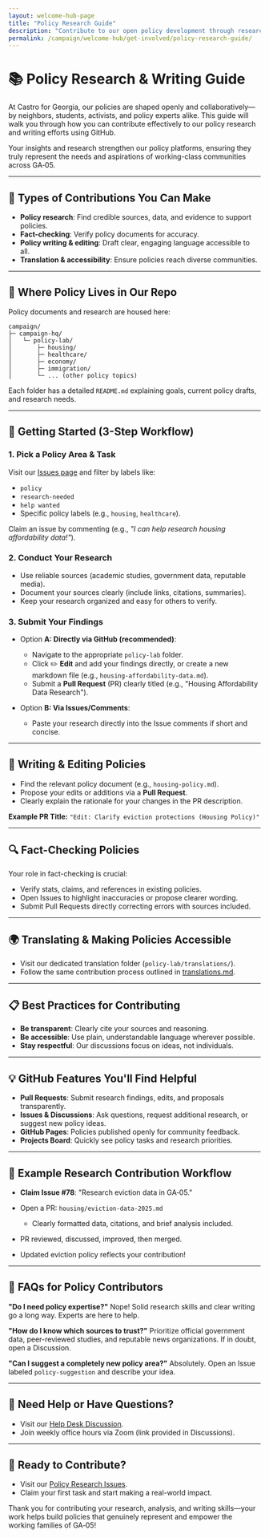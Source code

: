 ```yaml
---
layout: welcome-hub-page
title: "Policy Research Guide"
description: "Contribute to our open policy development through research, fact-checking, and writing. Help shape policies that truly represent working-class communities."
permalink: /campaign/welcome-hub/get-involved/policy-research-guide/
---
```


# 📚 Policy Research & Writing Guide

At Castro for Georgia, our policies are shaped openly and collaboratively—by neighbors, students, activists, and policy experts alike. This guide will walk you through how you can contribute effectively to our policy research and writing efforts using GitHub.

Your insights and research strengthen our policy platforms, ensuring they truly represent the needs and aspirations of working-class communities across GA‑05.

---

## 🌟 Types of Contributions You Can Make

* **Policy research**: Find credible sources, data, and evidence to support policies.
* **Fact-checking**: Verify policy documents for accuracy.
* **Policy writing & editing**: Draft clear, engaging language accessible to all.
* **Translation & accessibility**: Ensure policies reach diverse communities.

---

## 📂 Where Policy Lives in Our Repo

Policy documents and research are housed here:

```
campaign/
├─ campaign-hq/
│   └─ policy-lab/
│       ├─ housing/
│       ├─ healthcare/
│       ├─ economy/
│       ├─ immigration/
│       └─ ... (other policy topics)
```

Each folder has a detailed `README.md` explaining goals, current policy drafts, and research needs.

---

## 🚀 Getting Started (3-Step Workflow)

### 1. Pick a Policy Area & Task

Visit our [Issues page](https://github.com/CastroForGeorgia/campaign/issues) and filter by labels like:

* `policy`
* `research-needed`
* `help wanted`
* Specific policy labels (e.g., `housing`, `healthcare`).

Claim an issue by commenting (e.g., *"I can help research housing affordability data!"*).

### 2. Conduct Your Research

* Use reliable sources (academic studies, government data, reputable media).
* Document your sources clearly (include links, citations, summaries).
* Keep your research organized and easy for others to verify.

### 3. Submit Your Findings

* Option **A: Directly via GitHub (recommended)**:

  * Navigate to the appropriate `policy-lab` folder.
  * Click ✏️ **Edit** and add your findings directly, or create a new markdown file (e.g., `housing-affordability-data.md`).
  * Submit a **Pull Request** (PR) clearly titled (e.g., "Housing Affordability Data Research").

* Option **B: Via Issues/Comments**:

  * Paste your research directly into the Issue comments if short and concise.

---

## 📖 Writing & Editing Policies

* Find the relevant policy document (e.g., `housing-policy.md`).
* Propose your edits or additions via a **Pull Request**.
* Clearly explain the rationale for your changes in the PR description.

**Example PR Title:**
`"Edit: Clarify eviction protections (Housing Policy)"`

---

## 🔍 Fact-Checking Policies

Your role in fact-checking is crucial:

* Verify stats, claims, and references in existing policies.
* Open Issues to highlight inaccuracies or propose clearer wording.
* Submit Pull Requests directly correcting errors with sources included.

---

## 🌍 Translating & Making Policies Accessible

* Visit our dedicated translation folder (`policy-lab/translations/`).
* Follow the same contribution process outlined in [translations.md](translations.md).

---

## 📋 Best Practices for Contributing

* **Be transparent**: Clearly cite your sources and reasoning.
* **Be accessible**: Use plain, understandable language wherever possible.
* **Stay respectful**: Our discussions focus on ideas, not individuals.

---

## 💡 GitHub Features You'll Find Helpful

* **Pull Requests**: Submit research findings, edits, and proposals transparently.
* **Issues & Discussions**: Ask questions, request additional research, or suggest new policy ideas.
* **GitHub Pages**: Policies published openly for community feedback.
* **Projects Board**: Quickly see policy tasks and research priorities.

---

## 🔖 Example Research Contribution Workflow

* **Claim Issue #78**: "Research eviction data in GA‑05."
* Open a PR: `housing/eviction-data-2025.md`

  * Clearly formatted data, citations, and brief analysis included.
* PR reviewed, discussed, improved, then merged.
* Updated eviction policy reflects your contribution!

---

## 🙋 FAQs for Policy Contributors

**"Do I need policy expertise?"**
Nope! Solid research skills and clear writing go a long way. Experts are here to help.

**"How do I know which sources to trust?"**
Prioritize official government data, peer-reviewed studies, and reputable news organizations. If in doubt, open a Discussion.

**"Can I suggest a completely new policy area?"**
Absolutely. Open an Issue labeled `policy-suggestion` and describe your idea.

---

## 🚨 Need Help or Have Questions?

* Visit our [Help Desk Discussion](https://discord.gg/ep6dBqPjhG/categories/help-desk).
* Join weekly office hours via Zoom (link provided in Discussions).

---

## 🚦 Ready to Contribute?

* Visit our [Policy Research Issues](https://github.com/CastroForGeorgia/campaign/issues?q=is%3Aissue+label%3Apolicy).
* Claim your first task and start making a real-world impact.

Thank you for contributing your research, analysis, and writing skills—your work helps build policies that genuinely represent and empower the working families of GA‑05!
